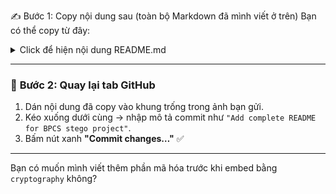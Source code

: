 ✍️ Bước 1: Copy nội dung sau (toàn bộ Markdown đã mình viết ở trên)
Bạn có thể copy từ đây:

<details> <summary>Click để hiện nội dung README.md</summary>
markdown
# 🖼️ BPCS Steganography

BPCS (Bit-Plane Complexity Segmentation) là một kỹ thuật steganography tiên tiến giúp **ẩn thông điệp trong hình ảnh mà không làm thay đổi vẻ ngoài** của ảnh. Phương pháp này thay thế các vùng có độ phức tạp cao trong ảnh với thông tin bí mật cần giấu.

## 📘 Tài liệu tham khảo
- Kawaguchi, Eiji, and Richard O. Eason. _"Principles and applications of BPCS steganography."_ Photonics East, 1999.

---

## 🚀 Tính năng chính
- Ẩn thông điệp (file bất kỳ, không chỉ là văn bản) trong ảnh PNG.
- Tùy chỉnh ngưỡng phức tạp (`alpha`) để điều chỉnh khả năng giấu thông tin.
- Hỗ trợ encode, decode và kiểm tra khả năng chứa thông điệp của ảnh vessel.
- Có thể sử dụng như module Python hoặc dòng lệnh.

---

## 🔧 Cài đặt

Clone repo về và cài dependencies nếu cần:
```bash
git clone <repo-url>
cd <repo-folder>
pip install -r requirements.txt
```
🧑‍💻 Cách sử dụng
🔐 Encode – Giấu thông điệp trong ảnh
bash
python -m bpcs.bpcs encode \
  -i examples/vessel.png \
  -m examples/message.txt \
  -a 0.45 \
  -o examples/encoded.png
-i: ảnh gốc (vessel image)

-m: thông điệp cần giấu (có thể là bất kỳ file nào)

-a: ngưỡng phức tạp (complexity threshold), mặc định 0.45

-o: ảnh đầu ra chứa thông điệp đã giấu

🔓 Decode – Giải mã thông điệp đã giấu
bash
Sao chép
Chỉnh sửa
python -m bpcs.bpcs decode \
  -i examples/encoded.png \
  -a 0.45 \
  -o examples/message_decoded.txt
File output message_decoded.txt sẽ giống với file gốc message.txt.

📏 Capacity – Kiểm tra dung lượng có thể giấu được
bash
Sao chép
Chỉnh sửa
python -m bpcs.bpcs capacity \
  -i examples/vessel.png \
  -a 0.45
Ví dụ: ảnh vessel.png có dung lượng 158 KB, có thể chứa khoảng 66 KB dữ liệu ẩn.

🛠️ Tùy chỉnh nâng cao
BPCS không sử dụng khóa hoặc mật khẩu. Tuy nhiên, bạn có thể tự mã hóa thông điệp trước khi encode, và giải mã sau khi decode, nhằm tăng độ an toàn.

Ngoài việc điều chỉnh alpha, bạn có thể thêm các bước mã hóa như AES, RSA,...

📦 Sử dụng như module Python
python
Sao chép
Chỉnh sửa
import bpcs

alpha = 0.45
vessel_path = '../examples/vessel.png'
message_path = '../examples/message.txt'
encoded_path = '../examples/encoded.png'
decoded_path = 'tmp.txt'

bpcs.capacity(vessel_path, alpha)
bpcs.encode(vessel_path, message_path, encoded_path, alpha)
bpcs.decode(encoded_path, decoded_path, alpha)
🧪 Chạy test
bash
Sao chép
Chỉnh sửa
python -m bpcs.bpcs test
🐢 Tưởng tượng vui
Bạn có thể giấu một con rùa trong ảnh một con rùa, và tiếp tục giấu nữa... Turtles all the way down. 🐢

📬 Liên hệ
Phát triển bởi [Your Name]. Cần hỗ trợ hoặc muốn đóng góp? Hãy mở issue hoặc pull request nhé!

yaml
Sao chép
Chỉnh sửa

</details>

---

### 🧷 **Bước 2**: Quay lại tab GitHub

1. Dán nội dung đã copy vào khung trống trong ảnh bạn gửi.
2. Kéo xuống dưới cùng → nhập mô tả commit như `"Add complete README for BPCS stego project"`.
3. Bấm nút xanh **"Commit changes…"** ✅

---

Bạn có muốn mình viết thêm phần mã hóa trước khi embed bằng `cryptography` không?







